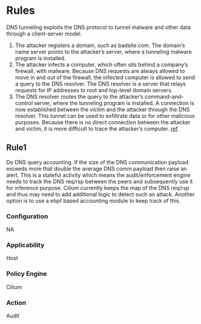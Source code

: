 # Rules
DNS tunneling exploits the DNS protocol to tunnel malware and other data
through a client-server model.

1. The attacker registers a domain, such as badsite.com. The domain’s name
   server points to the attacker’s server, where a tunneling malware program is
   installed.
2. The attacker infects a computer, which often sits behind a company’s
   firewall, with malware. Because DNS requests are always allowed to move in
   and out of the firewall, the infected computer is allowed to send a query to
   the DNS resolver. The DNS resolver is a server that relays requests for IP
   addresses to root and top-level domain servers.
3. The DNS resolver routes the query to the attacker’s command-and-control
   server, where the tunneling program is installed. A connection is now
   established between the victim and the attacker through the DNS resolver.
   This tunnel can be used to exfiltrate data or for other malicious purposes.
   Because there is no direct connection between the attacker and victim, it is
   more difficult to trace the attacker’s computer.
[ref](https://www.paloaltonetworks.com/cyberpedia/what-is-dns-tunneling)


## Rule1
Do DNS query accounting. If the size of the DNS communication payload exceeds
more that double the average DNS comm payload then raise an alert. This is a
stateful activity which means the audit/enforcement engine needs to track the
DNS req/rsp between the peers and subsequently use it for inference purpose.
Cilium currently keeps the map of the DNS req/rsp and thus may need to add
additional logic to detect such an attack. Another option is to use a ebpf
based accounting module to keep track of this.

### Configuration
NA

### Applicability
Host

### Policy Engine
Cilium

### Action
Audit
